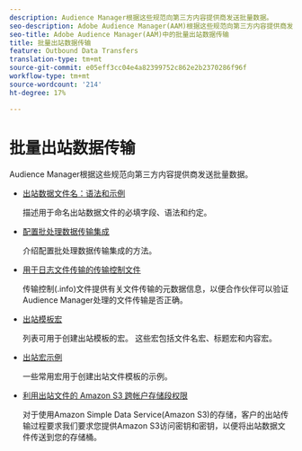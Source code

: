 ```yaml
---
description: Audience Manager根据这些规范向第三方内容提供商发送批量数据。
seo-description: Adobe Audience Manager(AAM)根据这些规范向第三方内容提供商发送批量数据。
seo-title: Adobe Audience Manager(AAM)中的批量出站数据传输
title: 批量出站数据传输
feature: Outbound Data Transfers
translation-type: tm+mt
source-git-commit: e05eff3cc04e4a82399752c862e2b2370286f96f
workflow-type: tm+mt
source-wordcount: '214'
ht-degree: 17%

---
```



# 批量出站数据传输

Audience Manager根据这些规范向第三方内容提供商发送批量数据。

* [出站数据文件名：语法和示例](/help/using/integration/receiving-audience-data/batch-outbound-transfers/outbound-file-name-contents.md)

   描述用于命名出站数据文件的必填字段、语法和约定。

* [配置批处理数据传输集成](batch-server-configuration.md)

   介绍配置批处理数据传输集成的方法。

* [用于日志文件传输的传输控制文件](/help/using/integration/receiving-audience-data/batch-outbound-transfers/transfer-control-files.md)

   传输控制(.info)文件提供有关文件传输的元数据信息，以便合作伙伴可以验证Audience Manager处理的文件传输是否正确。

* [出站模板宏](/help/using/integration/receiving-audience-data/batch-outbound-transfers/outbound-template-macros.md)

   列表可用于创建出站模板的宏。 这些宏包括文件名宏、标题宏和内容宏。

* [出站宏示例](/help/using/integration/receiving-audience-data/batch-outbound-transfers/outbound-macro-examples.md)

   一些常用宏用于创建出站文件模板的示例。

* [利用出站文件的 Amazon S3 跨帐户存储段权限](/help/using/integration/receiving-audience-data/batch-outbound-transfers/authorize-s3-cross-bucket.md)

   对于使用Amazon Simple Data Service(Amazon S3)的存储，客户的出站传输过程要求我们要求您提供Amazon S3访问密钥和密钥，以便将出站数据文件传送到您的存储桶。

